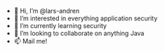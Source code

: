 - 👋 Hi, I’m @lars-andren
- 👀 I’m interested in everything application security
- 🌱 I’m currently learning security
- 💞️ I’m looking to collaborate on anything Java
- 📫 Mail me!

<!---
lars-andren/lars-andren is a ✨ special ✨ repository because its `README.md` (this file) appears on your GitHub profile.
You can click the Preview link to take a look at your changes.
--->
